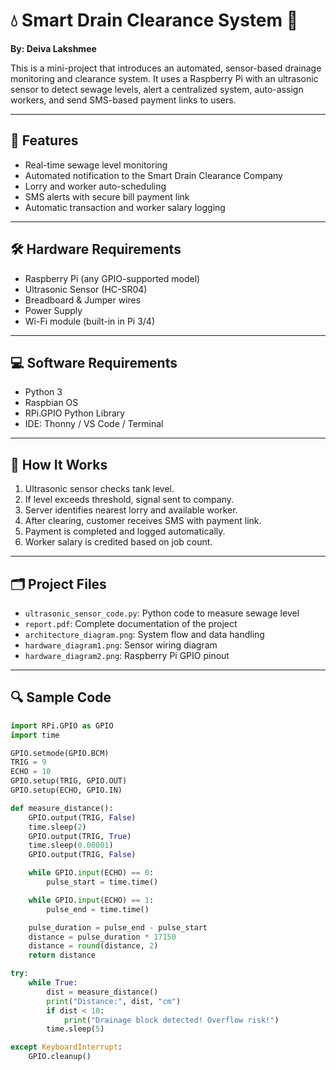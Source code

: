 # 💧 Smart Drain Clearance System 🚛
**By: Deiva Lakshmee**

This is a mini-project that introduces an automated, sensor-based drainage monitoring and clearance system. It uses a Raspberry Pi with an ultrasonic sensor to detect sewage levels, alert a centralized system, auto-assign workers, and send SMS-based payment links to users.

---

## 📌 Features

- Real-time sewage level monitoring
- Automated notification to the Smart Drain Clearance Company
- Lorry and worker auto-scheduling
- SMS alerts with secure bill payment link
- Automatic transaction and worker salary logging

---

## 🛠️ Hardware Requirements

- Raspberry Pi (any GPIO-supported model)
- Ultrasonic Sensor (HC-SR04)
- Breadboard & Jumper wires
- Power Supply
- Wi-Fi module (built-in in Pi 3/4)

---

## 💻 Software Requirements

- Python 3
- Raspbian OS
- RPi.GPIO Python Library
- IDE: Thonny / VS Code / Terminal

---

## 🧠 How It Works

1. Ultrasonic sensor checks tank level.
2. If level exceeds threshold, signal sent to company.
3. Server identifies nearest lorry and available worker.
4. After clearing, customer receives SMS with payment link.
5. Payment is completed and logged automatically.
6. Worker salary is credited based on job count.

---

## 🗂️ Project Files

- `ultrasonic_sensor_code.py`: Python code to measure sewage level
- `report.pdf`: Complete documentation of the project
- `architecture_diagram.png`: System flow and data handling
- `hardware_diagram1.png`: Sensor wiring diagram
- `hardware_diagram2.png`: Raspberry Pi GPIO pinout

---

## 🔍 Sample Code

```python
import RPi.GPIO as GPIO
import time

GPIO.setmode(GPIO.BCM)
TRIG = 9
ECHO = 10
GPIO.setup(TRIG, GPIO.OUT)
GPIO.setup(ECHO, GPIO.IN)

def measure_distance():
    GPIO.output(TRIG, False)
    time.sleep(2)
    GPIO.output(TRIG, True)
    time.sleep(0.00001)
    GPIO.output(TRIG, False)

    while GPIO.input(ECHO) == 0:
        pulse_start = time.time()

    while GPIO.input(ECHO) == 1:
        pulse_end = time.time()

    pulse_duration = pulse_end - pulse_start
    distance = pulse_duration * 17150
    distance = round(distance, 2)
    return distance

try:
    while True:
        dist = measure_distance()
        print("Distance:", dist, "cm")
        if dist < 10:
            print("Drainage block detected! Overflow risk!")
        time.sleep(5)

except KeyboardInterrupt:
    GPIO.cleanup()
